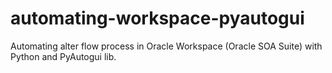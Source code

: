 # automating-workspace-pyautogui
Automating alter flow process in Oracle Workspace (Oracle SOA Suite) with Python and PyAutogui lib.
